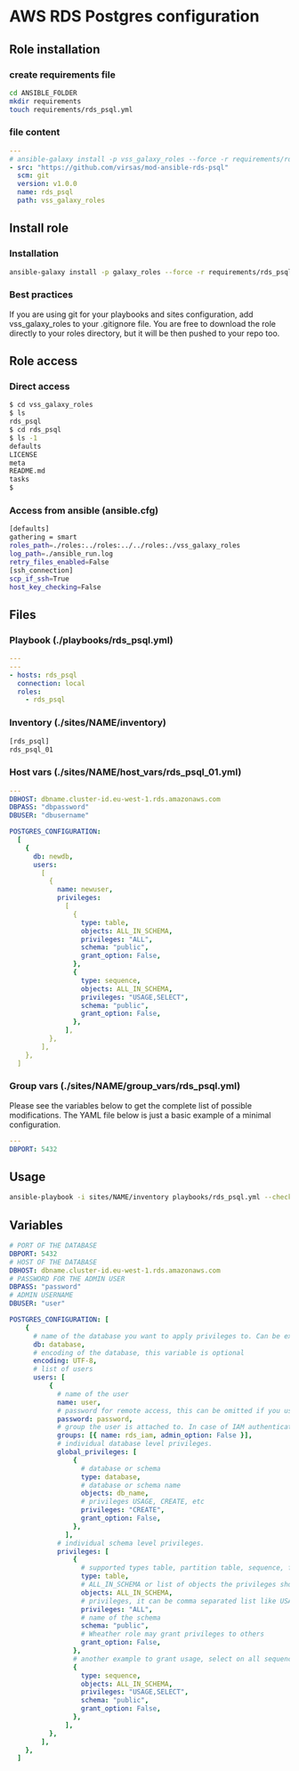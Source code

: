 # AWS RDS Postgres configuration

## Role installation

### create requirements file

```bash
cd ANSIBLE_FOLDER
mkdir requirements
touch requirements/rds_psql.yml
```

### file content

```yaml
---
# ansible-galaxy install -p vss_galaxy_roles --force -r requirements/rds_psql.yml
- src: "https://github.com/virsas/mod-ansible-rds-psql"
  scm: git
  version: v1.0.0
  name: rds_psql
  path: vss_galaxy_roles
```

## Install role

### Installation

```bash
ansible-galaxy install -p galaxy_roles --force -r requirements/rds_psql.yml
```

### Best practices

If you are using git for your playbooks and sites configuration, add vss_galaxy_roles to your .gitignore file. You are free to download the role directly to your roles directory, but it will be then pushed to your repo too.

## Role access

### Direct access

```bash
$ cd vss_galaxy_roles
$ ls
rds_psql
$ cd rds_psql
$ ls -1
defaults
LICENSE
meta
README.md
tasks
$
```

### Access from ansible (ansible.cfg)

```bash
[defaults]
gathering = smart
roles_path=./roles:../roles:../../roles:./vss_galaxy_roles
log_path=./ansible_run.log
retry_files_enabled=False
[ssh_connection]
scp_if_ssh=True
host_key_checking=False
```

## Files

### Playbook (./playbooks/rds_psql.yml)

```yaml
---
---
- hosts: rds_psql
  connection: local
  roles:
    - rds_psql
```

### Inventory (./sites/NAME/inventory)

```txt
[rds_psql]
rds_psql_01
```

### Host vars (./sites/NAME/host_vars/rds_psql_01.yml)

```yaml
---
DBHOST: dbname.cluster-id.eu-west-1.rds.amazonaws.com
DBPASS: "dbpassword"
DBUSER: "dbusername"

POSTGRES_CONFIGURATION:
  [
    {
      db: newdb,
      users:
        [
          {
            name: newuser,
            privileges:
              [
                {
                  type: table,
                  objects: ALL_IN_SCHEMA,
                  privileges: "ALL",
                  schema: "public",
                  grant_option: False,
                },
                {
                  type: sequence,
                  objects: ALL_IN_SCHEMA,
                  privileges: "USAGE,SELECT",
                  schema: "public",
                  grant_option: False,
                },
              ],
          },
        ],
    },
  ]
```

### Group vars (./sites/NAME/group_vars/rds_psql.yml)

Please see the variables below to get the complete list of possible modifications. The YAML file below is just a basic example of a minimal configuration.

```yaml
---
DBPORT: 5432
```

## Usage

```bash
ansible-playbook -i sites/NAME/inventory playbooks/rds_psql.yml --check --diff
```

## Variables

```yml
# PORT OF THE DATABASE
DBPORT: 5432
# HOST OF THE DATABASE
DBHOST: dbname.cluster-id.eu-west-1.rds.amazonaws.com
# PASSWORD FOR THE ADMIN USER
DBPASS: "password"
# ADMIN USERNAME
DBUSER: "user"

POSTGRES_CONFIGURATION: [
    {
      # name of the database you want to apply privileges to. Can be existing one or ansible will create a new one based on the name
      db: database,
      # encoding of the database, this variable is optional
      encoding: UTF-8,
      # list of users
      users: [
          {
            # name of the user
            name: user,
            # password for remote access, this can be omitted if you use the rds_iam group and iam authentication
            password: password,
            # group the user is attached to. In case of IAM authentication, this is how you would configure it.
            groups: [{ name: rds_iam, admin_option: False }],
            # individual database level privileges.
            global_privileges: [
                {
                  # database or schema
                  type: database,
                  # database or schema name
                  objects: db_name,
                  # privileges USAGE, CREATE, etc
                  privileges: "CREATE",
                  grant_option: False,
                },
              ],
            # individual schema level privileges.
            privileges: [
                {
                  # supported types table, partition table, sequence, function or procedure
                  type: table,
                  # ALL_IN_SCHEMA or list of objects the privileges should be applied to like a list of tables in case of table type.
                  objects: ALL_IN_SCHEMA,
                  # privileges, it can be comma separated list like USAGE,SELECT or ALL
                  privileges: "ALL",
                  # name of the schema
                  schema: "public",
                  # Wheather role may grant privileges to others
                  grant_option: False,
                },
                # another example to grant usage, select on all sequences in public schema to user
                {
                  type: sequence,
                  objects: ALL_IN_SCHEMA,
                  privileges: "USAGE,SELECT",
                  schema: "public",
                  grant_option: False,
                },
              ],
          },
        ],
    },
  ]
```
